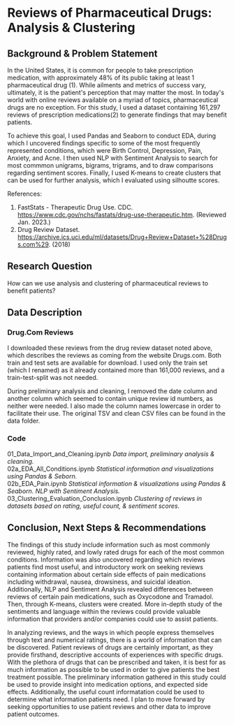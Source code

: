 # Reviews of Pharmaceutical Drugs: Analysis & Clustering



## Background & Problem Statement

In the United States, it is common for people to take prescription medication, with approximately 48% of its public taking at least 1 pharmaceutical drug (1). While ailments and metrics of success vary, ultimately, it is the patient's perception that may matter the most. In today's world with online reviews available on a myriad of topics, pharmaceutical drugs are no exception. For this study, I used a dataset containing 161,297 reviews of prescription medications(2) to generate findings that may benefit patients. 

To achieve this goal, I used Pandas and Seaborn to conduct EDA, during which I uncovered findings specific to some of the most frequently represented conditions, which were Birth Control, Depression, Pain, Anxiety, and Acne. I then used NLP with Sentiment Analysis to search for most commmon unigrams, bigrams, trigrams, and to draw comparisons regarding sentiment scores. Finally, I used K-means to create clusters that can be used for further analysis, which I evaluated using silhoutte scores. 

References:

1. FastStats - Therapeutic Drug Use. CDC.  https://www.cdc.gov/nchs/fastats/drug-use-therapeutic.htm. (Reviewed Jan. 2023.)
2. Drug Review Dataset. https://archive.ics.uci.edu/ml/datasets/Drug+Review+Dataset+%28Drugs.com%29. (2018) 

## Research Question

How can we use analysis and clustering of pharmaceutical reviews to benefit patients?

## Data Description

### Drug.Com Reviews

I downloaded these reviews from the drug review dataset noted above, which describes the reviews as coming from the website Drugs.com. Both train and test sets are available for download. I used only the train set (which I renamed) as it already contained more than 161,000 reviews, and a train-test-split was not needed.

During preliminary analysis and cleaning, I removed the date column and another column which seemed to contain unique review id numbers, as neither were needed. I also made the column names lowercase in order to facilitate their use. The original TSV and clean CSV files can be found in the data folder.

### Code

01_Data_Import_and_Cleaning.ipynb *Data import, preliminary analysis & cleaning.*<br>
02a_EDA_All_Conditions.ipynb  *Statistical information and visualizations using Pandas & Seborn.*<br>
02b_EDA_Pain.ipynb *Statistical information & visualizations using Pandas & Seaborn. NLP with Sentiment Analysis.*<br>
03_Clustering_Evaluation_Conclusion.ipynb *Clustering of reviews in datasets based on rating, useful count, & sentiment scores.*<br>

## Conclusion, Next Steps & Recommendations

The findings of this study include information such as most commonly reviewed, highly rated, and lowly rated drugs for each of the most common conditions. Information was also uncovered regarding which reviews patients find most useful, and introductory work on seeking reviews containing information about certain side effects of pain medications including withdrawal, nausea, drowsiness, and suicidal ideation. Additionally, NLP and Sentiment Analysis revealed differences between reviews of certain pain medications, such as Oxycodone and Tramadol. Then, through K-means, clusters were created. More in-depth study of the sentiments and language within the reviews could provide valuable information that providers and/or companies could use to assist patients.

In analyzing reviews, and the ways in which people express themselves through text and numerical ratings, there is a world of information that can be discovered. Patient reviews of drugs are certainly important, as they provide firsthand, descriptive accounts of experiences with specific drugs. With the plethora of drugs that can be prescribed and taken, it is best for as much information as possible to be used in order to give patients the best treatment possible. The preliminary information gathered in this study could be used to provide insight into medication options, and expected side effects. Additionally, the useful count informatation could be used to determine what information patients need. I plan to move forward by seeking opportunities to use patient reviews and other data to improve patient outcomes.